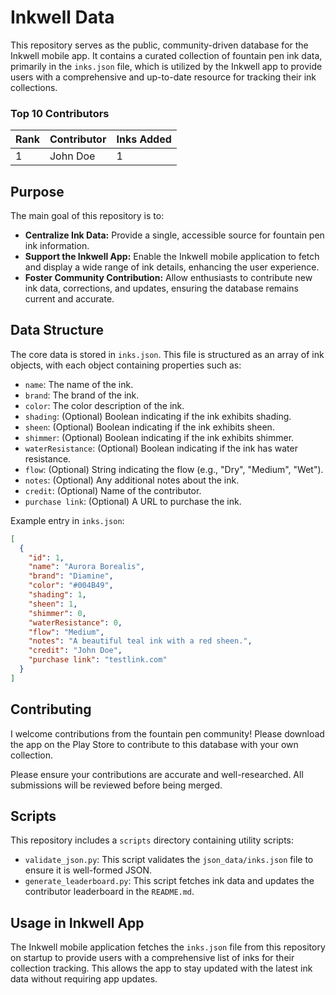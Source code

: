 # Inkwell Data

This repository serves as the public, community-driven database for the Inkwell mobile app. It contains a curated collection of fountain pen ink data, primarily in the `inks.json` file, which is utilized by the Inkwell app to provide users with a comprehensive and up-to-date resource for tracking their ink collections.

<!-- LEADERBOARD_START -->

### Top 10 Contributors

| Rank | Contributor | Inks Added |
|---|---|---|
| 1 | John Doe | 1 |


<!-- LEADERBOARD_END -->

## Purpose

The main goal of this repository is to:
- **Centralize Ink Data:** Provide a single, accessible source for fountain pen ink information.
- **Support the Inkwell App:** Enable the Inkwell mobile application to fetch and display a wide range of ink details, enhancing the user experience.
- **Foster Community Contribution:** Allow enthusiasts to contribute new ink data, corrections, and updates, ensuring the database remains current and accurate.

## Data Structure

The core data is stored in `inks.json`. This file is structured as an array of ink objects, with each object containing properties such as:
- `name`: The name of the ink.
- `brand`: The brand of the ink.
- `color`: The color description of the ink.
- `shading`: (Optional) Boolean indicating if the ink exhibits shading.
- `sheen`: (Optional) Boolean indicating if the ink exhibits sheen.
- `shimmer`: (Optional) Boolean indicating if the ink exhibits shimmer.
- `waterResistance`: (Optional) Boolean indicating if the ink has water resistance.
- `flow`: (Optional) String indicating the flow (e.g., "Dry", "Medium", "Wet").
- `notes`: (Optional) Any additional notes about the ink.
- `credit`: (Optional) Name of the contributor.
- `purchase link`: (Optional) A URL to purchase the ink.

Example entry in `inks.json`:
```json
[
  {
    "id": 1,
    "name": "Aurora Borealis",
    "brand": "Diamine",
    "color": "#004B49",
    "shading": 1,
    "sheen": 1,
    "shimmer": 0,
    "waterResistance": 0,
    "flow": "Medium",
    "notes": "A beautiful teal ink with a red sheen.",
    "credit": "John Doe",
    "purchase link": "testlink.com"
  }
]
```

## Contributing

I welcome contributions from the fountain pen community! Please download the app on the Play Store to contribute to this database with your own collection.

Please ensure your contributions are accurate and well-researched. All submissions will be reviewed before being merged.

## Scripts

This repository includes a `scripts` directory containing utility scripts:

- `validate_json.py`: This script validates the `json_data/inks.json` file to ensure it is well-formed JSON.
- `generate_leaderboard.py`: This script fetches ink data and updates the contributor leaderboard in the `README.md`.

## Usage in Inkwell App

The Inkwell mobile application fetches the `inks.json` file from this repository on startup to provide users with a comprehensive list of inks for their collection tracking. This allows the app to stay updated with the latest ink data without requiring app updates.
